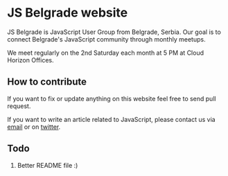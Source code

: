# JS Belgrade website

JS Belgrade is JavaScript User Group from Belgrade, Serbia. Our goal is to connect Belgrade's JavaScript community through monthly meetups.

We meet regularly on the 2nd Saturday each month at 5 PM at Cloud Horizon Offices.

## How to contribute

If you want to fix or update anything on this website feel free to send pull request.

If you want to write an article related to JavaScript, please contact us via [email](mailto:jsbelgradeorg@gmail.com) or on [twitter](https://twitter.com/JSBelgrade).

## Todo

1. Better README file :)